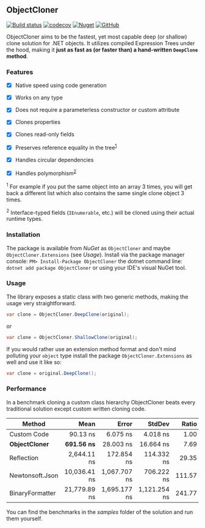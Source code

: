 ## ObjectCloner
[![Build status](https://ci.appveyor.com/api/projects/status/aouj61st2tvh96cf/branch/master?svg=true)](https://ci.appveyor.com/project/marcelltoth/objectcloner/branch/master)
[![codecov](https://codecov.io/gh/marcelltoth/ObjectCloner/branch/master/graph/badge.svg)](https://codecov.io/gh/marcelltoth/ObjectCloner)
[![Nuget](https://img.shields.io/nuget/v/ObjectCloner?logo=nuget)](https://www.nuget.org/packages/ObjectCloner/)
[![GitHub](https://img.shields.io/github/license/marcelltoth/ObjectCloner)](./LICENSE.md)

ObjectCloner aims to be the fastest, yet most capable deep (or shallow) clone solution for .NET objects.
It utilizes compiled Expression Trees under the hood, making it **just as fast as (or faster than) a hand-written `DeepClone` method**.

### Features
- [x] Native speed using code generation
- [x] Works on any type
- [x] Does not require a parameterless constructor or custom attribute
- [x] Clones properties
- [x] Clones read-only fields
- [x] Preserves reference equality in the tree<sup>[1](#f1)</sup>
- [x] Handles circular dependencies
- [x] Handles polymorphism<sup>[2](#f2)</sup>


<sup id="f1">1</sup> For example if you put the same object into an array 3 times, you will get back a different list which also contains the same single clone object 3 times.

<sup id="f2">2</sup> Interface-typed fields (`IEnumerable`, etc.) will be cloned using their actual runtime types.

### Installation
The package is available from *NuGet* as `ObjectCloner` and maybe `ObjectCloner.Extensions` (see *Usage*). Install via the package manager console: `PM> Install-Package ObjectCloner` the dotnet command line: `dotnet add package ObjectCloner` or using your IDE's visual NuGet tool.

### Usage
The library exposes a static class with two generic methods, making the usage very straightforward.
```csharp
var clone = ObjectCloner.DeepClone(original);
```
or 
```csharp
var clone = ObjectCloner.ShallowClone(original);
```
If you would rather use an extension method format and don't mind polluting your `object` type install the package `ObjectCloner.Extensions` as well and use it like so:

```csharp
var clone = original.DeepClone();
```

### Performance
In a benchmark cloning a custom class hierarchy ObjectCloner beats every traditional solution except custom written cloning code.

|                Method |         Mean |        Error |       StdDev |  Ratio | RatioSD |
|---------------------- |-------------:|-------------:|-------------:|-------:|--------:|
|           Custom Code |     90.13 ns |     6.075 ns |     4.018 ns |   1.00 |    0.00 |
|          **ObjectCloner** |    **691.56 ns** |    28.003 ns |    16.664 ns |   7.69 |    0.46 |
|            Reflection |  2,644.11 ns |   172.854 ns |   114.332 ns |  29.35 |    0.75 |
|       Newtonsoft.Json | 10,036.41 ns | 1,067.707 ns |   706.222 ns | 111.57 |    9.45 |
|       BinaryFormatter | 21,779.89 ns | 1,695.177 ns | 1,121.254 ns | 241.77 |   10.21 |

You can find the benchmarks in the *samples* folder of the solution and run them yourself.
